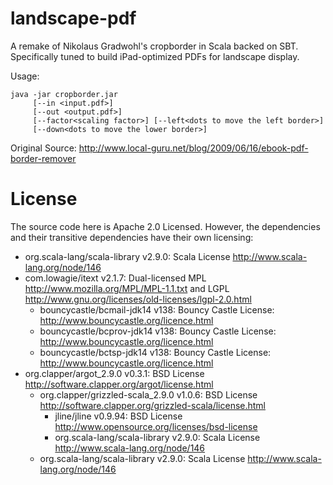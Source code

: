landscape-pdf
================================
A remake of Nikolaus Gradwohl's cropborder in Scala backed on SBT.
Specifically tuned to build iPad-optimized PDFs for landscape display.

Usage:

    java -jar cropborder.jar
         [--in <input.pdf>]
         [--out <output.pdf>]
         [--factor<scaling factor>] [--left<dots to move the left border>]
         [--down<dots to move the lower border>]

Original Source: http://www.local-guru.net/blog/2009/06/16/ebook-pdf-border-remover

License
=======
The source code here is Apache 2.0 Licensed.  However, the dependencies and their transitive dependencies have their own licensing:

* org.scala-lang/scala-library v2.9.0: Scala License http://www.scala-lang.org/node/146
* com.lowagie/itext v2.1.7: Dual-licensed MPL http://www.mozilla.org/MPL/MPL-1.1.txt and LGPL http://www.gnu.org/licenses/old-licenses/lgpl-2.0.html
  * bouncycastle/bcmail-jdk14 v138: Bouncy Castle License: http://www.bouncycastle.org/licence.html
  * bouncycastle/bcprov-jdk14 v138: Bouncy Castle License: http://www.bouncycastle.org/licence.html
  * bouncycastle/bctsp-jdk14 v138: Bouncy Castle License: http://www.bouncycastle.org/licence.html
* org.clapper/argot_2.9.0 v0.3.1: BSD License http://software.clapper.org/argot/license.html
  * org.clapper/grizzled-scala_2.9.0 v1.0.6: BSD License http://software.clapper.org/grizzled-scala/license.html
    * jline/jline v0.9.94: BSD License http://www.opensource.org/licenses/bsd-license
    * org.scala-lang/scala-library v2.9.0: Scala License http://www.scala-lang.org/node/146
  * org.scala-lang/scala-library v2.9.0: Scala License http://www.scala-lang.org/node/146
